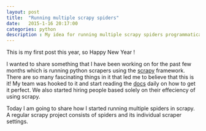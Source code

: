 ```yaml
---
layout: post
title:  "Running multiple scrapy spiders"
date:   2015-1-16 20:17:00
categories: python
description : My idea for running multiple scrapy spiders programmatically.
---
```

This is my first post this year, so Happy New Year !

I wanted to share something that I have been working on for the past few months which is running python scrapers using the [scrapy](http://scrapy.org) framework. There are so many fascinating things in it that led me to believe that this is it! My team was hooked to it and start reading the [docs](http://scrapy.readthedocs.org) daily on how to get it perfect. We also started hiring people based solely on their effeciency of using scrapy.

Today I am going to share how I started running multiple spiders in scrapy. A regular scrapy project consists of spiders and its individual scraper settings.